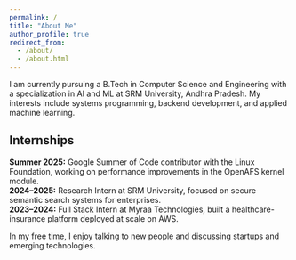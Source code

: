 ```yaml
---
permalink: /
title: "About Me"
author_profile: true
redirect_from: 
  - /about/
  - /about.html
---
```



I am currently pursuing a B.Tech in Computer Science and Engineering with a specialization in AI and ML at SRM University, Andhra Pradesh. My interests include systems programming, backend development, and applied machine learning.

## Internships

**Summer 2025:** Google Summer of Code contributor with the Linux Foundation, working on performance improvements in the OpenAFS kernel module.  
**2024–2025:** Research Intern at SRM University, focused on secure semantic search systems for enterprises.  
**2023–2024:** Full Stack Intern at Myraa Technologies, built a healthcare-insurance platform deployed at scale on AWS.


In my free time, I enjoy talking to new people and discussing startups and emerging technologies.